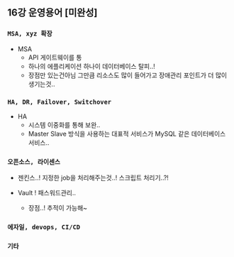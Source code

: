 ## 16강 운영용어 [미완성]

### `MSA, xyz 확장`
* MSA
  * API 게이트웨이를 통
  * 하나의 에플리케이션 하나이 데이터베이스 탈피..!
  * 장점만 있는건아님 그만큼 리소스도 많이 들어가고 장애관리 포인트가 더 많이 생기는것..


### `HA, DR, Failover, Switchover`
* HA
  * 시스템 이중화를 통해 보완..     
  * Master Slave 방식을 사용하는 대표적 서비스가 MySQL 같은 데이터베이스 서비스..


### `오픈소스, 라이센스`
* 젠킨스..! 지정한 job을 처리해주는것..! 스크립트 처리기..?!


* Vault ! 패스워드관리..
  * 장점..! 추적이 가능해~

### `에자일, devops, CI/CD`


### `기타`
